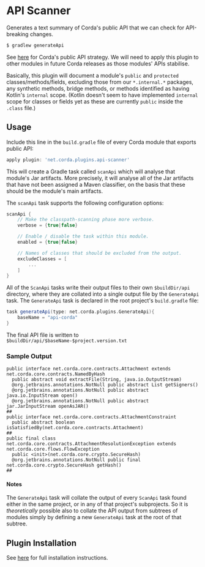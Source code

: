 # API Scanner

Generates a text summary of Corda's public API that we can check for API-breaking changes.

```bash
$ gradlew generateApi
```

See [here](../../docs/source/corda-api.rst) for Corda's public API strategy. We will need to
apply this plugin to other modules in future Corda releases as those modules' APIs stabilise.

Basically, this plugin will document a module's `public` and `protected` classes/methods/fields,
excluding those from our `*.internal.*` packages, any synthetic methods, bridge methods, or methods
identified as having Kotlin's  `internal` scope. (Kotlin doesn't seem to have implemented `internal`
scope for classes or fields yet as these are currently `public` inside the `.class` file.)

## Usage
Include this line in the `build.gradle` file of every Corda module that exports public API:

```gradle
apply plugin: 'net.corda.plugins.api-scanner'
```

This will create a Gradle task called `scanApi` which will analyse that module's Jar artifacts. More precisely,
it will analyse all of the Jar artifacts that have not been assigned a Maven classifier, on the basis
that these should be the module's main artifacts.

The `scanApi` task supports the following configuration options:
```gradle
scanApi {
    // Make the classpath-scanning phase more verbose.
    verbose = {true|false}

    // Enable / disable the task within this module.
    enabled = {true|false}

    // Names of classes that should be excluded from the output.
    excludeClasses = [
        ...
    ]
}
```

All of the `ScanApi` tasks write their output files to their own `$buildDir/api` directory, where they
are collated into a single output file by the `GenerateApi` task. The `GenerateApi` task is declared
in the root project's `build.gradle` file:

```gradle
task generateApi(type: net.corda.plugins.GenerateApi){
    baseName = "api-corda"
}
```

The final API file is written to `$buildDir/api/$baseName-$project.version.txt`

### Sample Output
```
public interface net.corda.core.contracts.Attachment extends net.corda.core.contracts.NamedByHash
  public abstract void extractFile(String, java.io.OutputStream)
  @org.jetbrains.annotations.NotNull public abstract List getSigners()
  @org.jetbrains.annotations.NotNull public abstract java.io.InputStream open()
  @org.jetbrains.annotations.NotNull public abstract jar.JarInputStream openAsJAR()
##
public interface net.corda.core.contracts.AttachmentConstraint
  public abstract boolean isSatisfiedBy(net.corda.core.contracts.Attachment)
##
public final class net.corda.core.contracts.AttachmentResolutionException extends net.corda.core.flows.FlowException
  public <init>(net.corda.core.crypto.SecureHash)
  @org.jetbrains.annotations.NotNull public final net.corda.core.crypto.SecureHash getHash()
##
```

#### Notes
The `GenerateApi` task will collate the output of every `ScanApi` task found either in the same project,
or in any of that project's subprojects. So it is _theoretically_ possible also to collate the API output
from subtrees of modules simply by defining a new `GenerateApi` task at the root of that subtree.

## Plugin Installation
See [here](../README.rst) for full installation instructions.
